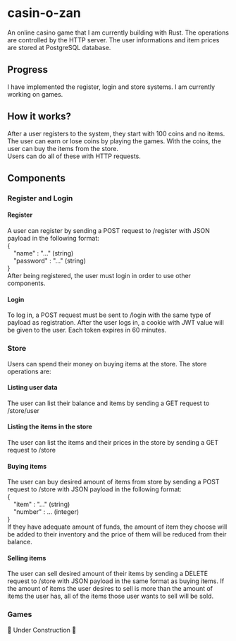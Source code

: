 # casin-o-zan
An online casino game that I am currently building with Rust.
The operations are controlled by the HTTP server.
The user informations and item prices are stored at PostgreSQL database.
## Progress
I have implemented the register, login and store systems.
I am currently working on games.
## How it works?
After a user registers to the system, they start with 100 coins and no items.
The user can earn or lose coins by playing the games.
With the coins, the user can buy the items from the store.\
Users can do all of these with HTTP requests.
## Components
### Register and Login
#### Register
A user can register by sending a POST request to /register with JSON payload in the following format:\
{\
    &emsp;"name" : "..." (string)\
    &emsp;"password" : "..." (string)\
}\
After being registered, the user must login in order to use other components.
#### Login
To log in, a POST request must be sent to /login with the same type of payload as registration.
After the user logs in, a cookie with JWT value will be given to the user.
Each token expires in 60 minutes.
### Store
Users can spend their money on buying items at the store.
The store operations are:
#### Listing user data
The user can list their balance and items by sending a GET request to /store/user
#### Listing the items in the store
The user can list the items and their prices in the store by sending a GET request to /store
#### Buying items
The user can buy desired amount of items from store by sending a POST request to /store with JSON payload in the following format:\
{\
    &emsp;"item" : "..." (string)\
    &emsp;"number" : ... (integer)\
}\
If they have adequate amount of funds, the amount of item they choose will be added to their inventory and the price of them will be reduced from their balance.
#### Selling items
The user can sell desired amount of their items by sending a DELETE request to /store with JSON payload in the same format as buying items.
If the amount of items the user desires to sell is more than the amount of items the user has, all of the items those user wants to sell will be sold. 
### Games
:construction: Under Construction :construction:
